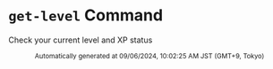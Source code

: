 # `get-level` Command

Check your current level and XP status
<div align="center"><sub>Automatically generated at 09/06/2024, 10:02:25 AM JST (GMT+9, Tokyo)</sub></div>